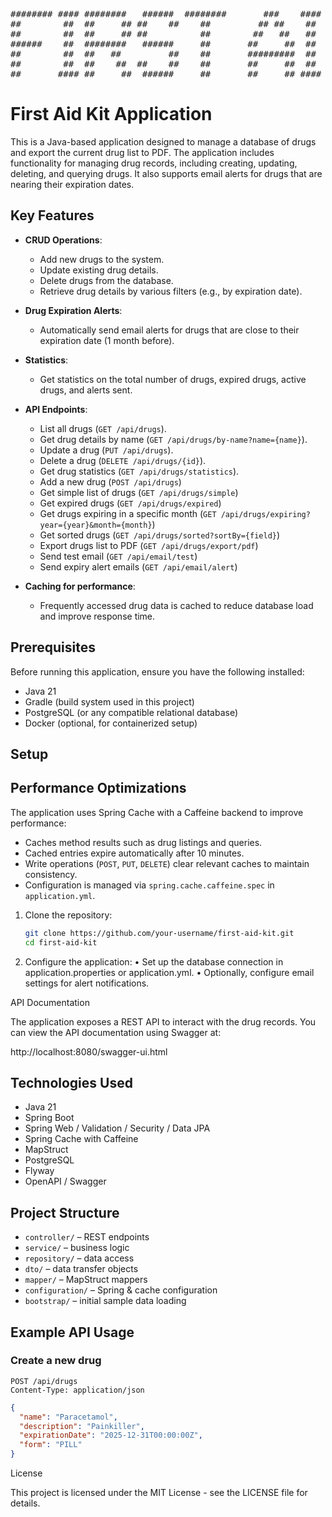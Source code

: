 <pre>
######## #### ########   ######  ########       ###    #### ########     ##    ## #### ######## 
##        ##  ##     ## ##    ##    ##         ## ##    ##  ##     ##    ##   ##   ##     ##    
##        ##  ##     ## ##          ##        ##   ##   ##  ##     ##    ##  ##    ##     ##    
######    ##  ########   ######     ##       ##     ##  ##  ##     ##    #####     ##     ##    
##        ##  ##   ##         ##    ##       #########  ##  ##     ##    ##  ##    ##     ##    
##        ##  ##    ##  ##    ##    ##       ##     ##  ##  ##     ##    ##   ##   ##     ##    
##       #### ##     ##  ######     ##       ##     ## #### ########     ##    ## ####    ## 
</pre>

# First Aid Kit Application

This is a Java-based application designed to manage a database of drugs and export the current drug list to PDF. The application includes functionality for managing drug records, including creating, updating, deleting, and querying drugs. It also supports email alerts for drugs that are nearing their expiration dates.

## Key Features

- **CRUD Operations**: 
  - Add new drugs to the system.
  - Update existing drug details.
  - Delete drugs from the database.
  - Retrieve drug details by various filters (e.g., by expiration date).
  
- **Drug Expiration Alerts**:
  - Automatically send email alerts for drugs that are close to their expiration date (1 month before).
  
- **Statistics**:
  - Get statistics on the total number of drugs, expired drugs, active drugs, and alerts sent.
  
- **API Endpoints**:
  - List all drugs (`GET /api/drugs`).
  - Get drug details by name (`GET /api/drugs/by-name?name={name}`).
  - Update a drug (`PUT /api/drugs`).
  - Delete a drug (`DELETE /api/drugs/{id}`).
  - Get drug statistics (`GET /api/drugs/statistics`).
  - Add a new drug (`POST /api/drugs`)
  - Get simple list of drugs (`GET /api/drugs/simple`)
  - Get expired drugs (`GET /api/drugs/expired`)
  - Get drugs expiring in a specific month (`GET /api/drugs/expiring?year={year}&month={month}`)
  - Get sorted drugs (`GET /api/drugs/sorted?sortBy={field}`)
  - Export drugs list to PDF (`GET /api/drugs/export/pdf`)
  - Send test email (`GET /api/email/test`)
  - Send expiry alert emails (`GET /api/email/alert`)

- **Caching for performance**:
  - Frequently accessed drug data is cached to reduce database load and improve response time.
  
## Prerequisites

Before running this application, ensure you have the following installed:

- Java 21
- Gradle (build system used in this project)
- PostgreSQL (or any compatible relational database)
- Docker (optional, for containerized setup)

## Setup

## Performance Optimizations

The application uses Spring Cache with a Caffeine backend to improve performance:
- Caches method results such as drug listings and queries.
- Cached entries expire automatically after 10 minutes.
- Write operations (`POST`, `PUT`, `DELETE`) clear relevant caches to maintain consistency.
- Configuration is managed via `spring.cache.caffeine.spec` in `application.yml`.


1. Clone the repository:
   ```bash
   git clone https://github.com/your-username/first-aid-kit.git
   cd first-aid-kit

2. Configure the application:
	•	Set up the database connection in application.properties or application.yml.
	•	Optionally, configure email settings for alert notifications.


API Documentation

The application exposes a REST API to interact with the drug records. You can view the API documentation using Swagger at:

http://localhost:8080/swagger-ui.html

## Technologies Used

- Java 21
- Spring Boot
- Spring Web / Validation / Security / Data JPA
- Spring Cache with Caffeine
- MapStruct
- PostgreSQL
- Flyway
- OpenAPI / Swagger

## Project Structure

- `controller/` – REST endpoints
- `service/` – business logic
- `repository/` – data access
- `dto/` – data transfer objects
- `mapper/` – MapStruct mappers
- `configuration/` – Spring & cache configuration
- `bootstrap/` – initial sample data loading

## Example API Usage

### Create a new drug

```http
POST /api/drugs
Content-Type: application/json
```

```json
{
  "name": "Paracetamol",
  "description": "Painkiller",
  "expirationDate": "2025-12-31T00:00:00Z",
  "form": "PILL"
}
```

License

This project is licensed under the MIT License - see the LICENSE file for details.

